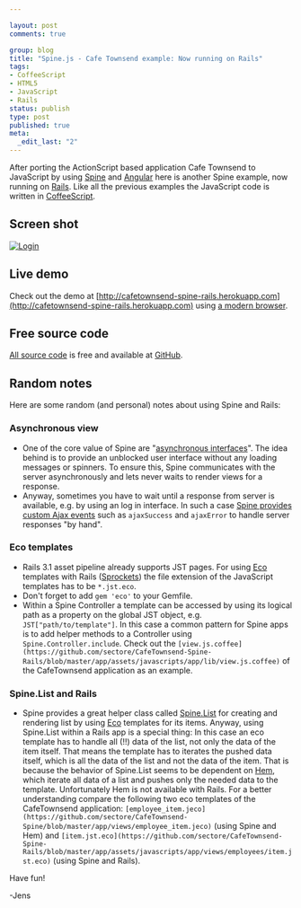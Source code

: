 ```yaml
--- 

layout: post
comments: true

group: blog
title: "Spine.js - Cafe Townsend example: Now running on Rails"
tags: 
- CoffeeScript
- HTML5
- JavaScript
- Rails
status: publish
type: post
published: true
meta: 
  _edit_last: "2"
---
```


After porting the ActionScript based application Cafe Townsend to JavaScript by using [Spine](/blog/2011/12/31/spine-js-cafe-townsend-example/) and [Angular](/blog/2012/01/17/fun-with-angularjs-rails-coffeescript-sass-another-cafe-townsend-example/) here is another Spine example, now running on [Rails](http://rubyonrails.org/). Like all the previous examples the JavaScript code is written in [CoffeeScript](http://coffeescript.org/).

<!--more-->

## Screen shot

[![Login](https://github.com/sectore/CafeTownsend-Spine-Rails/raw/master/wiki/cafetownsend-spine-rails-login.png)](http://cafetownsend-spine-rails.herokuapp.com)

## Live demo

Check out the demo at [http://cafetownsend-spine-rails.herokuapp.com](http://cafetownsend-spine-rails.herokuapp.com) using [a modern browser](https://www.google.com/chrome).

## Free source code

[All source code](https://github.com/sectore/CafeTownsend-Spine-Rails) is free and available at [GitHub](https://github.com/sectore/CafeTownsend-Spine-Rails).

## Random notes

Here are some random (and personal) notes about using Spine and Rails:

### Asynchronous view

*   One of the core value of Spine are "[asynchronous interfaces](http://spinejs.com/docs/introduction)". The idea behind is to provide an unblocked user interface without any loading messages or spinners. To ensure this, Spine communicates with the server asynchronously and lets never waits to render views for a response.
*   Anyway, sometimes you have to wait until a response from server is available, e.g. by using an log in interface. In such a case [Spine provides custom Ajax events](http://spinejs.com/docs/ajax) such as `ajaxSuccess` and `ajaxError` to handle server responses "by hand".

### Eco templates

*   Rails 3.1 asset pipeline already supports JST pages. For using [Eco](https://github.com/sstephenson/eco) templates with Rails ([Sprockets](http://rubydoc.info/gems/sprockets/2.3.0/frames)) the file extension of the JavaScript templates has to be `*.jst.eco`.
*   Don't forget to add `gem 'eco'` to your Gemfile.
*   Within a Spine Controller a template can be accessed by using its logical path as a property on the global JST object, e.g. `JST["path/to/template"]`. In this case a common pattern for Spine apps is to add helper methods to a Controller using `Spine.Controller.include`. Check out the `[view.js.coffee](https://github.com/sectore/CafeTownsend-Spine-Rails/blob/master/app/assets/javascripts/app/lib/view.js.coffee)` of the CafeTownsend application as an example.

### Spine.List and Rails

*   Spine provides a great helper class called [Spine.List](https://github.com/maccman/spine/blob/master/src/list.coffee) for creating and rendering list by using [Eco](https://github.com/sstephenson/eco) templates for its items. Anyway, using Spine.List within a Rails app is a special thing: In this case an eco template has to handle all (!!) data of the list, not only the data of the item itself. That means the template has to iterates the pushed data itself, which is all the data of the list and not the data of the item. That is because the behavior of Spine.List seems to be dependent on [Hem](http://spinejs.com/docs/hem), which iterate all data of a list and pushes only the needed data to the template. Unfortunately Hem is not available with Rails. For a better understanding compare the following two eco templates of the CafeTownsend application: `[employee_item.jeco](https://github.com/sectore/CafeTownsend-Spine/blob/master/app/views/employee_item.jeco)` (using Spine and Hem) and `[item.jst.eco](https://github.com/sectore/CafeTownsend-Spine-Rails/blob/master/app/assets/javascripts/app/views/employees/item.jst.eco)` (using Spine and Rails).

Have fun!

-Jens
